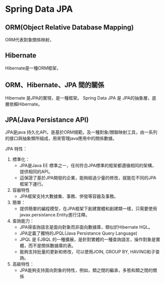 # Spring Data JPA


## ORM(Object Relative Database Mapping)
ORM代表對象關係映射，
## Hibernate
Hibernate是一種ORM框架，
## ORM、Hibernate、JPA 間的關係
Hibernate 是JPA的實現，是一種框架。
Spring Data JPA 是 JPA的抽象層，底層依賴Hibernate。
## JPA(Java Persistance API)
JPA是java 持久化API，是基於ORM規範，及一種對象/關聯映射工具，由一系列的接口與抽象類所組成，用來管理java應用中的關係數據。

JPA 特性：
1. 標準化：
   - JPA是Java EE 標準之一，任何符合JPA標準的框架都遵循相同的架構，提供相同的API。
   - 這保證了基於JPA開發的企業，能夠經過少量的修改，就能在不同的JPA框架下運行。
2. 容器特性
   - JPA框架支持大數據集、事務、併發等容器及事務。
3. 簡單：
   - 提供簡單的編程模型，在JPA框架下創建實體和創建類一樣，只需要使用javax.persistance.Entity進行注釋。
4. 查詢能力：
   - JPA得查詢語言是面向對象而非面向數據庫，類似於Hibernate HQL。
   - JPA定義了獨特的JPQL(Java Persistance Query Language)
   - JPQL 是 EJBQL 的一種擴展，是針對實體的一種查詢語言，操作對象是實體，而不是關係數據庫的表。
   - 能夠支持批量的更新和修改，可以使用JOIN, GROUP BY, HAVING和子查詢。
5. 高級特性：
   - JPA能夠支持面向對象的特性，例如，類之間的繼承，多態和類之間的關係

